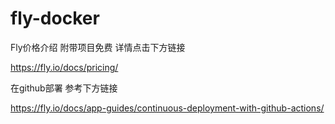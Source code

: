 # fly-docker

Fly价格介绍 附带项目免费 详情点击下方链接

https://fly.io/docs/pricing/

在github部署 参考下方链接

https://fly.io/docs/app-guides/continuous-deployment-with-github-actions/
